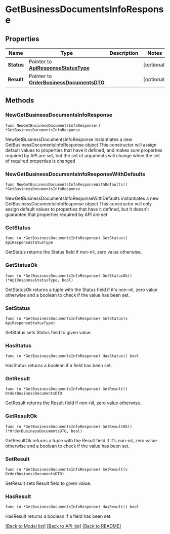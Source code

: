 # GetBusinessDocumentsInfoResponse

## Properties

Name | Type | Description | Notes
------------ | ------------- | ------------- | -------------
**Status** | Pointer to [**ApiResponseStatusType**](ApiResponseStatusType.md) |  | [optional] 
**Result** | Pointer to [**OrderBusinessDocumentsDTO**](OrderBusinessDocumentsDTO.md) |  | [optional] 

## Methods

### NewGetBusinessDocumentsInfoResponse

`func NewGetBusinessDocumentsInfoResponse() *GetBusinessDocumentsInfoResponse`

NewGetBusinessDocumentsInfoResponse instantiates a new GetBusinessDocumentsInfoResponse object
This constructor will assign default values to properties that have it defined,
and makes sure properties required by API are set, but the set of arguments
will change when the set of required properties is changed

### NewGetBusinessDocumentsInfoResponseWithDefaults

`func NewGetBusinessDocumentsInfoResponseWithDefaults() *GetBusinessDocumentsInfoResponse`

NewGetBusinessDocumentsInfoResponseWithDefaults instantiates a new GetBusinessDocumentsInfoResponse object
This constructor will only assign default values to properties that have it defined,
but it doesn't guarantee that properties required by API are set

### GetStatus

`func (o *GetBusinessDocumentsInfoResponse) GetStatus() ApiResponseStatusType`

GetStatus returns the Status field if non-nil, zero value otherwise.

### GetStatusOk

`func (o *GetBusinessDocumentsInfoResponse) GetStatusOk() (*ApiResponseStatusType, bool)`

GetStatusOk returns a tuple with the Status field if it's non-nil, zero value otherwise
and a boolean to check if the value has been set.

### SetStatus

`func (o *GetBusinessDocumentsInfoResponse) SetStatus(v ApiResponseStatusType)`

SetStatus sets Status field to given value.

### HasStatus

`func (o *GetBusinessDocumentsInfoResponse) HasStatus() bool`

HasStatus returns a boolean if a field has been set.

### GetResult

`func (o *GetBusinessDocumentsInfoResponse) GetResult() OrderBusinessDocumentsDTO`

GetResult returns the Result field if non-nil, zero value otherwise.

### GetResultOk

`func (o *GetBusinessDocumentsInfoResponse) GetResultOk() (*OrderBusinessDocumentsDTO, bool)`

GetResultOk returns a tuple with the Result field if it's non-nil, zero value otherwise
and a boolean to check if the value has been set.

### SetResult

`func (o *GetBusinessDocumentsInfoResponse) SetResult(v OrderBusinessDocumentsDTO)`

SetResult sets Result field to given value.

### HasResult

`func (o *GetBusinessDocumentsInfoResponse) HasResult() bool`

HasResult returns a boolean if a field has been set.


[[Back to Model list]](../README.md#documentation-for-models) [[Back to API list]](../README.md#documentation-for-api-endpoints) [[Back to README]](../README.md)



